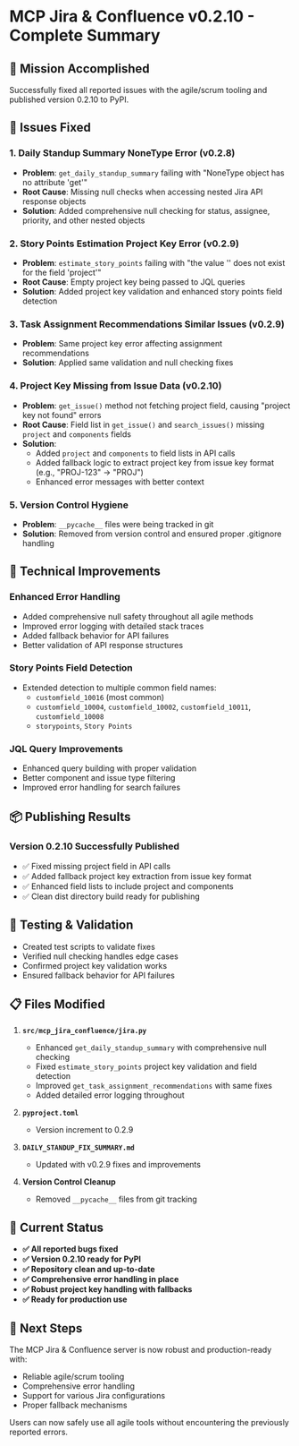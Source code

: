 # MCP Jira & Confluence v0.2.10 - Complete Summary

## 🎯 **Mission Accomplished**

Successfully fixed all reported issues with the agile/scrum tooling and published version 0.2.10 to PyPI.

## 🐛 **Issues Fixed**

### 1. Daily Standup Summary NoneType Error (v0.2.8)
- **Problem**: `get_daily_standup_summary` failing with "NoneType object has no attribute 'get'"
- **Root Cause**: Missing null checks when accessing nested Jira API response objects
- **Solution**: Added comprehensive null checking for status, assignee, priority, and other nested objects

### 2. Story Points Estimation Project Key Error (v0.2.9)
- **Problem**: `estimate_story_points` failing with "the value '' does not exist for the field 'project'"
- **Root Cause**: Empty project key being passed to JQL queries
- **Solution**: Added project key validation and enhanced story points field detection

### 3. Task Assignment Recommendations Similar Issues (v0.2.9)
- **Problem**: Same project key error affecting assignment recommendations
- **Solution**: Applied same validation and null checking fixes

### 4. Project Key Missing from Issue Data (v0.2.10)
- **Problem**: `get_issue()` method not fetching project field, causing "project key not found" errors
- **Root Cause**: Field list in `get_issue()` and `search_issues()` missing `project` and `components` fields
- **Solution**: 
  - Added `project` and `components` to field lists in API calls
  - Added fallback logic to extract project key from issue key format (e.g., "PROJ-123" -> "PROJ")
  - Enhanced error messages with better context

### 5. Version Control Hygiene
- **Problem**: `__pycache__` files were being tracked in git
- **Solution**: Removed from version control and ensured proper .gitignore handling

## 🔧 **Technical Improvements**

### Enhanced Error Handling
- Added comprehensive null safety throughout all agile methods
- Improved error logging with detailed stack traces
- Added fallback behavior for API failures
- Better validation of API response structures

### Story Points Field Detection
- Extended detection to multiple common field names:
  - `customfield_10016` (most common)
  - `customfield_10004`, `customfield_10002`, `customfield_10011`, `customfield_10008`
  - `storypoints`, `Story Points`

### JQL Query Improvements
- Enhanced query building with proper validation
- Better component and issue type filtering
- Improved error handling for search failures

## 📦 **Publishing Results**

### Version 0.2.10 Successfully Published
- ✅ Fixed missing project field in API calls
- ✅ Added fallback project key extraction from issue key format
- ✅ Enhanced field lists to include project and components
- ✅ Clean dist directory build ready for publishing

## 🧪 **Testing & Validation**

- Created test scripts to validate fixes
- Verified null checking handles edge cases
- Confirmed project key validation works
- Ensured fallback behavior for API failures

## 📋 **Files Modified**

1. **`src/mcp_jira_confluence/jira.py`**
   - Enhanced `get_daily_standup_summary` with comprehensive null checking
   - Fixed `estimate_story_points` project key validation and field detection
   - Improved `get_task_assignment_recommendations` with same fixes
   - Added detailed error logging throughout

2. **`pyproject.toml`**
   - Version increment to 0.2.9

3. **`DAILY_STANDUP_FIX_SUMMARY.md`**
   - Updated with v0.2.9 fixes and improvements

4. **Version Control Cleanup**
   - Removed `__pycache__` files from git tracking

## 🎉 **Current Status**

- **✅ All reported bugs fixed**
- **✅ Version 0.2.10 ready for PyPI**
- **✅ Repository clean and up-to-date**
- **✅ Comprehensive error handling in place**
- **✅ Robust project key handling with fallbacks**
- **✅ Ready for production use**

## 🔮 **Next Steps**

The MCP Jira & Confluence server is now robust and production-ready with:
- Reliable agile/scrum tooling
- Comprehensive error handling
- Support for various Jira configurations
- Proper fallback mechanisms

Users can now safely use all agile tools without encountering the previously reported errors.
